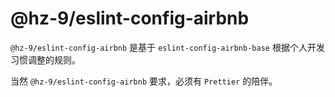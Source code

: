 # @hz-9/eslint-config-airbnb

`@hz-9/eslint-config-airbnb` 是基于 `eslint-config-airbnb-base` 根据个人开发习惯调整的规则。

当然 `@hz-9/eslint-config-airbnb` 要求，必须有 `Prettier` 的陪伴。
